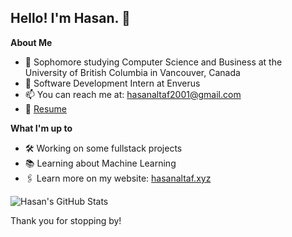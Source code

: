 <h2>Hello! I'm Hasan. 👋</h2>

**About Me**
* 📖 Sophomore studying Computer Science and Business at the University of British Columbia in Vancouver, Canada
* 🏢 Software Development Intern at Enverus
* 📫 You can reach me at: hasanaltaf2001@gmail.com
* 📝 [Resume](https://www.hasanaltaf.xyz/static/HasanAltafResume-4f4b00ba46a2beac574b54fcf66c4a1f.pdf)

**What I'm up to**
* 🛠 Working on some fullstack projects
* 📚 Learning about Machine Learning
* 🖇 Learn more on my website: [hasanaltaf.xyz](https://www.hasanaltaf.xyz/)


![Hasan's GitHub Stats](https://github-readme-stats.vercel.app/api?username=haltaf19&show_icons=true&hide_rank=true&hide_border=true)

Thank you for stopping by!

